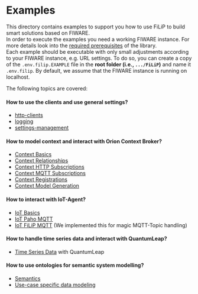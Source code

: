 # Examples

This directory contains examples to support you how to use FiLiP to 
build smart solutions based on FIWARE.  
In order to execute the examples you need a working FIWARE instance. For more details
look into the [required prerequisites](https://github.com/RWTH-EBC/FiLiP?tab=readme-ov-file#prerequisites) of the
library.  
Each example should be executable with only small adjustments according to 
your FIWARE instance, e.g. URL settings. To do so, you can create a copy of the 
``.env.filip.EXAMPLE`` file in the **root folder (i.e., ``.../FiLiP``)** and name it ``.env.filip``. By default,
we assume that the FIWARE instance is running on localhost.

The following topics are covered:

#### How to use the clients and use general settings?

- [http-clients](./basics/e01_http_clients.py) 
- [logging](./basics/e11_logging.py) 
- [settings-management](./basics/e12_settings.py)

#### How to model context and interact with Orion Context Broker?
    
- [Context Basics](./ngsi_v2/e01_ngsi_v2_context_basics.py) 
- [Context Relationships](./ngsi_v2/e02_ngsi_v2_context_relationships.py)
- [Context HTTP Subscriptions](./ngsi_v2/e03_ngsi_v2_context_subscriptions_http.py)
- [Context MQTT Subscriptions](./ngsi_v2/e04_ngsi_v2_context_subscriptions_mqtt.py)
- [Context Registrations](./ngsi_v2/e05_ngsi_v2_context_registrations.py)
- [Context Model Generation](./ngsi_v2/e06_ngsi_v2_autogenerate_context_data_models.py)

#### How to interact with IoT-Agent?

- [IoT Basics](./ngsi_v2/e07_ngsi_v2_iota_basics.py)
- [IoT Paho MQTT](./ngsi_v2/e08_ngsi_v2_iota_paho_mqtt.py)
- [IoT FiLiP MQTT](./ngsi_v2/e09_ngsi_v2_iota_filip_mqtt.py)
  (We implemented this for magic MQTT-Topic handling)

#### How to handle time series data and interact with QuantumLeap?

- [Time Series Data](./ngsi_v2/e10_ngsi_v2_quantumleap.py)
  with QuantumLeap

#### How to use ontologies for semantic system modelling?

- [Semantics](./ngsi_v2/e11_ngsi_v2_semantics)
- [Use-case specific data modeling](./ngsi_v2/e12_ngsi_v2_use_case_models.py)

